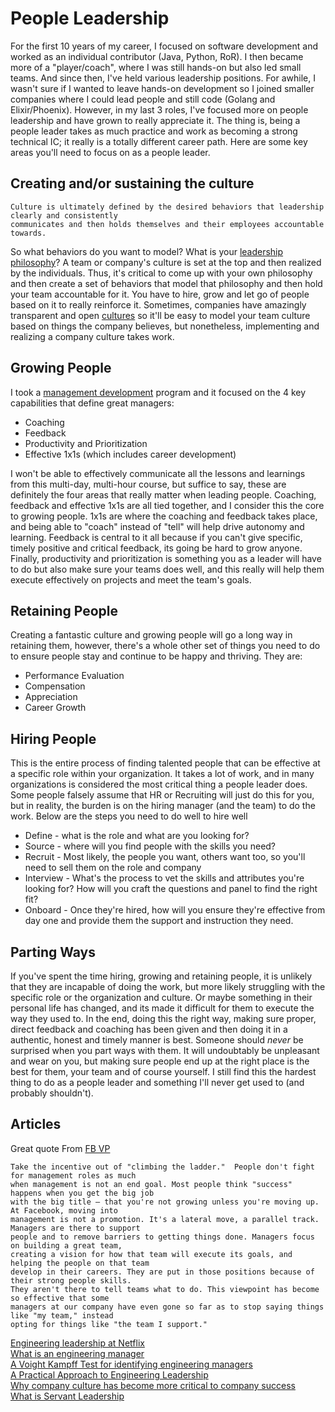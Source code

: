 # People Leadership

For the first 10 years of my career, I focused on software development and worked as an individual contributor (Java, Python, RoR).  I then became more of a "player/coach", where I was still hands-on but also led small teams.  And since then, I've held various leadership positions.  For awhile, I wasn't sure if I wanted to leave hands-on development so I joined smaller companies where I could lead people and still code (Golang and Elixir/Phoenix).  However, in my last 3 roles, I've focused more on people leadership and have grown to really appreciate it.  The thing is, being a people leader takes as much practice and work as becoming a strong technical IC; it really is a totally different career path.  Here are some key areas you'll need to focus on as a people leader.

## Creating and/or sustaining the culture

```
Culture is ultimately defined by the desired behaviors that leadership clearly and consistently
communicates and then holds themselves and their employees accountable towards.
```

So what behaviors do you want to model?  What is your [leadership philosophy](https://github.com/batmany13/about-me#leadership-philosophy)?  A team or company's culture is set at the top and then realized by the individuals.  Thus, it's critical to come up with your own philosophy and then create a set of behaviors that model that philosophy and then hold your team accountable for it.  You have to hire, grow and let go of people based on it to really reinforce it.  Sometimes, companies have amazingly transparent and open [cultures](https://jobs.netflix.com/culture) so it'll be easy to model your team culture based on things the company believes, but nonetheless, implementing and realizing a company culture takes work.

## Growing People

I took a [management development](https://drive.google.com/file/d/1i9ZCQmXaVpOEJGKwi8lFoklPLm3vZkj_/view) program and it focused on the 4 key capabilities that define great managers:

* Coaching
* Feedback
* Productivity and Prioritization
* Effective 1x1s (which includes career development)

I won't be able to effectively communicate all the lessons and learnings from this multi-day, multi-hour course, but suffice to say, these are definitely the four areas that really matter when leading people.  Coaching, feedback and effective 1x1s are all tied together, and I consider this the core to growing people.  1x1s are where the coaching and feedback takes place, and being able to "coach" instead of "tell" will help drive autonomy and learning.  Feedback is central to it all because if you can't give specific, timely positive and critical feedback, its going be hard to grow anyone.  Finally, productivity and prioritization is something you as a leader will have to do but also make sure your teams does well, and this really will help them execute effectively on projects and meet the team's goals.

## Retaining People

Creating a fantastic culture and growing people will go a long way in retaining them, however, there's a whole other set of things you need to do to ensure people stay and continue to be happy and thriving.  They are:

* Performance Evaluation
* Compensation
* Appreciation
* Career Growth

## Hiring People

This is the entire process of finding talented people that can be effective at a specific role within your organization.  It takes a lot of work, and in many organizations is considered the most critical thing a people leader does.  Some people falsely assume that HR or Recruiting will just do this for you, but in reality, the burden is on the hiring manager (and the team) to do the work.  Below are the steps you need to do well to hire well

* Define - what is the role and what are you looking for?
* Source - where will you find people with the skills you need?
* Recruit - Most likely, the people you want, others want too, so you'll need to sell them on the role and company
* Interview - What's the process to vet the skills and attributes you're looking for?  How will you craft the questions and panel to find the right fit?
* Onboard - Once they're hired, how will you ensure they're effective from day one and provide them the support and instruction they need.

## Parting Ways

If you've spent the time hiring, growing and retaining people, it is unlikely that they are incapable of doing the work, but more likely struggling with the specific role or the organization and culture.  Or maybe something in their personal life has changed, and its made it difficult for them to execute the way they used to.  In the end, doing this the right way, making sure proper, direct feedback and coaching has been given and then doing it in a authentic, honest and timely manner is best.  Someone should *never* be surprised when you part ways with them.  It will undoubtably be unpleasant and wear on you, but making sure people end up at the right place is the best for them, your team and of course yourself.  I still find this the hardest thing to do as a people leader and something I'll never get used to (and probably shouldn't).

## Articles

Great quote From [FB VP](https://hbr.org/2016/06/how-facebook-tries-to-prevent-office-politics)

```
Take the incentive out of "climbing the ladder."  People don't fight for management roles as much
when management is not an end goal. Most people think "success" happens when you get the big job
with the big title — that you're not growing unless you're moving up. At Facebook, moving into 
management is not a promotion. It's a lateral move, a parallel track. Managers are there to support
people and to remove barriers to getting things done. Managers focus on building a great team, 
creating a vision for how that team will execute its goals, and helping the people on that team 
develop in their careers. They are put in those positions because of their strong people skills. 
They aren't there to tell teams what to do. This viewpoint has become so effective that some 
managers at our company have even gone so far as to stop saying things like "my team," instead 
opting for things like "the team I support."
```

[Engineering leadership at Netflix](https://www.linkedin.com/pulse/what-makes-great-engineering-manager-karen-casella/)    
[What is an engineering manager](https://aws.amazon.com/blogs/startups/what-is-an-engineering-manager/)    
[A Voight Kampff Test for identifying engineering managers](https://medium.com/hackernoon/a-voight-kampff-test-for-identifying-engineering-managers-bb8512c70857)    
[A Practical Approach to Engineering Leadership](https://medium.com/swlh/a-practical-approach-to-engineering-leadership-e6b0af1ad5dd?source=userActivityShare-ed519409635d-1573746679)    
[Why company culture has become more critical to company success](https://medium.com/@jproco/why-company-culture-has-become-more-critical-to-company-success-c91c93535d3f)    
[What is Servant Leadership](https://medium.com/swlh/what-is-servant-leadership-4afe6fa8abf2)    
